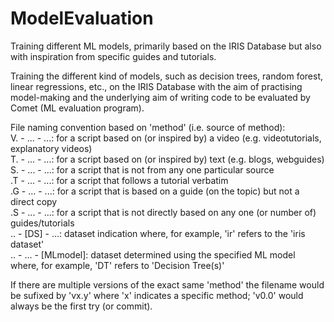 # ModelEvaluation
Training different ML models, primarily based on the IRIS Database but also with inspiration from specific guides and tutorials.

Training the different kind of models, such as decision trees, random forest, linear regressions, etc., on the IRIS Database with the aim of practising model-making and the underlying aim of writing code to be evaluated by Comet (ML evaluation program).

File naming convention based on 'method' (i.e. source of method):
<br />V. - ... - ...: for a script based on (or inspired by) a video (e.g. videotutorials, explanatory videos)
<br />T. - ... - ...: for a script based on (or inspired by) text (e.g. blogs, webguides)
<br />S. - ... - ...: for a script that is not from any one particular source
<br />.T - ... - ...: for a script that follows a tutorial verbatim
<br />.G - ... - ...: for a script that is based on a guide (on the topic) but not a direct copy
<br />.S - ... - ...: for a script that is not directly based on any one (or number of) guides/tutorials
<br />.. - [DS] - ...: dataset indication where, for example, 'ir' refers to the 'iris dataset'
<br />.. - ... - [MLmodel]: dataset determined using the specified ML model where, for example, 'DT' refers to 'Decision Tree(s)'

If there are multiple versions of the exact same 'method' the filename would be sufixed by 'vx.y' where 'x' indicates a specific method; 'v0.0' would always be the first try (or commit).
